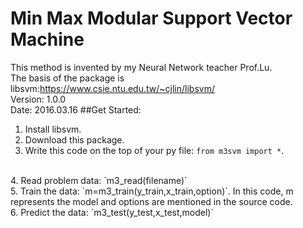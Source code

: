 # Min Max Modular Support Vector Machine
This method is invented by my Neural Network teacher Prof.Lu.
<br/>
The basis of the package is libsvm:https://www.csie.ntu.edu.tw/~cjlin/libsvm/
<br/>
Version: 1.0.0 
<br/>
Date: 2016.03.16
##Get Started:
1. Install libsvm.<br/>
2. Download this package.<br/>
3. Write this code on the top of your py file: `from m3svm import *`.
<br/>
4. Read problem data: `m3_read(filename)`
<br/>
5. Train the data: `m=m3_train(y_train,x_train,option)`.
In this code, m represents the model and options are mentioned in the source code.
<br/>
6. Predict the data: `m3_test(y_test,x_test,model)`  
